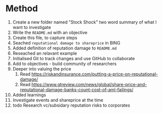 # Method

1. Create a new folder named "Stock Shock" two word summary of what I want to investigate
2. Write the `README.md` with an objective
3. Create this file, to capture steps
4. Seached `reputational damage to shareprice` in BING
5. Added definition of reputation damage to `README.md`
6. Reseached an relavant example
7. Initialised Git to track changes and use GitHub to collaborate
8. Add to objectives - build community of researchers
9. Deeper into valuing the price
   1.  Read https://riskandinsurance.com/putting-a-price-on-reputational-damage/
   2.  Read https://www.gtreview.com/news/global/share-price-and-reputational-damage-banks-count-cost-of-aml-failings/
10. Added learnings
11. Investigate events and shareprice at the time
12. todo Research vc/subsidary reputation risks to corporates